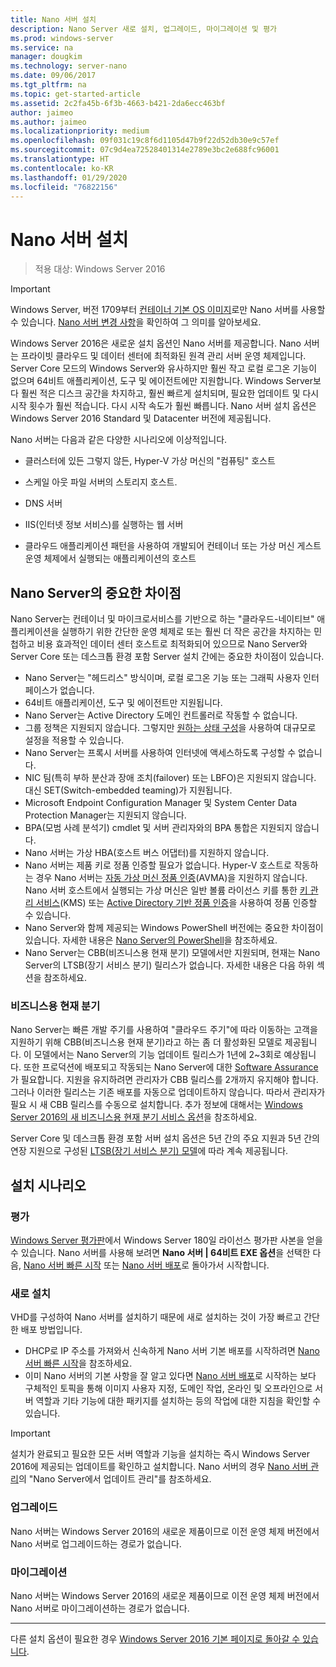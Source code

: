 ```yaml
---
title: Nano 서버 설치
description: Nano Server 새로 설치, 업그레이드, 마이그레이션 및 평가
ms.prod: windows-server
ms.service: na
manager: dougkim
ms.technology: server-nano
ms.date: 09/06/2017
ms.tgt_pltfrm: na
ms.topic: get-started-article
ms.assetid: 2c2fa45b-6f3b-4663-b421-2da6ecc463bf
author: jaimeo
ms.author: jaimeo
ms.localizationpriority: medium
ms.openlocfilehash: 09f031c19c8f6d1105d47b9f22d52db30e9c57ef
ms.sourcegitcommit: 07c9d4ea72528401314e2789e3bc2e688fc96001
ms.translationtype: HT
ms.contentlocale: ko-KR
ms.lasthandoff: 01/29/2020
ms.locfileid: "76822156"
---
```

# <a name="install-nano-server"></a>Nano 서버 설치

>적용 대상: Windows Server 2016

> [!IMPORTANT]
> Windows Server, 버전 1709부터 [컨테이너 기본 OS 이미지](/virtualization/windowscontainers/quick-start/using-insider-container-images#install-base-container-image)로만 Nano 서버를 사용할 수 있습니다. [Nano 서버 변경 사항](nano-in-semi-annual-channel.md)을 확인하여 그 의미를 알아보세요. 

Windows Server 2016은 새로운 설치 옵션인 Nano 서버를 제공합니다. Nano 서버는 프라이빗 클라우드 및 데이터 센터에 최적화된 원격 관리 서버 운영 체제입니다. Server Core 모드의 Windows Server와 유사하지만 훨씬 작고 로컬 로그온 기능이 없으며 64비트 애플리케이션, 도구 및 에이전트에만 지원합니다. Windows Server보다 훨씬 적은 디스크 공간을 차지하고, 훨씬 빠르게 설치되며, 필요한 업데이트 및 다시 시작 횟수가 훨씬 적습니다. 다시 시작 속도가 훨씬 빠릅니다. Nano 서버 설치 옵션은 Windows Server 2016 Standard 및 Datacenter 버전에 제공됩니다.  

Nano 서버는 다음과 같은 다양한 시나리오에 이상적입니다.  
  
-   클러스터에 있든 그렇지 않든, Hyper-V 가상 머신의 "컴퓨팅" 호스트  
  
-   스케일 아웃 파일 서버의 스토리지 호스트.  
  
-   DNS 서버  
  
-   IIS(인터넷 정보 서비스)를 실행하는 웹 서버  
  
-   클라우드 애플리케이션 패턴을 사용하여 개발되어 컨테이너 또는 가상 머신 게스트 운영 체제에서 실행되는 애플리케이션의 호스트  
  
## <a name="important-differences-in-nano-server"></a>Nano Server의 중요한 차이점

Nano Server는 컨테이너 및 마이크로서비스를 기반으로 하는 "클라우드-네이티브" 애플리케이션을 실행하기 위한 간단한 운영 체제로 또는 훨씬 더 작은 공간을 차지하는 민첩하고 비용 효과적인 데이터 센터 호스트로 최적화되어 있으므로 Nano Server와 Server Core 또는 데스크톱 환경 포함 Server 설치 간에는 중요한 차이점이 있습니다.

- Nano Server는 "헤드리스" 방식이며, 로컬 로그온 기능 또는 그래픽 사용자 인터페이스가 없습니다.
- 64비트 애플리케이션, 도구 및 에이전트만 지원됩니다.
- Nano Server는 Active Directory 도메인 컨트롤러로 작동할 수 없습니다.
- 그룹 정책은 지원되지 않습니다. 그렇지만 [원하는 상태 구성](https://msdn.microsoft.com/powershell/dsc/nanoDsc)을 사용하여 대규모로 설정을 적용할 수 있습니다.
- Nano Server는 프록시 서버를 사용하여 인터넷에 액세스하도록 구성할 수 없습니다.
- NIC 팀(특히 부하 분산과 장애 조치(failover) 또는 LBFO)은 지원되지 않습니다. 대신 SET(Switch-embedded teaming)가 지원됩니다.
- Microsoft Endpoint Configuration Manager 및 System Center Data Protection Manager는 지원되지 않습니다.
- BPA(모범 사례 분석기) cmdlet 및 서버 관리자와의 BPA 통합은 지원되지 않습니다.
- Nano 서버는 가상 HBA(호스트 버스 어댑터)를 지원하지 않습니다.
- Nano 서버는 제품 키로 정품 인증할 필요가 없습니다. Hyper-V 호스트로 작동하는 경우 Nano 서버는 [자동 가상 머신 정품 인증](https://technet.microsoft.com/library/dn303421%28v=ws.11%29.aspx)(AVMA)을 지원하지 않습니다. Nano 서버 호스트에서 실행되는 가상 머신은 일반 볼륨 라이선스 키를 통한 [키 관리 서비스](https://technet.microsoft.com/library/jj612867(v=ws.11).aspx)(KMS) 또는 [Active Directory 기반 정품 인증](https://technet.microsoft.com/library/dn502534(v=ws.11).aspx)을 사용하여 정품 인증할 수 있습니다.
- Nano Server와 함께 제공되는 Windows PowerShell 버전에는 중요한 차이점이 있습니다. 자세한 내용은 [Nano Server의 PowerShell](PowerShell-on-Nano-Server.md)을 참조하세요.
- Nano Server는 CBB(비즈니스용 현재 분기) 모델에서만 지원되며, 현재는 Nano Server의 LTSB(장기 서비스 분기) 릴리스가 없습니다. 자세한 내용은 다음 하위 섹션을 참조하세요.

### <a name="current-branch-for-business"></a>비즈니스용 현재 분기
Nano Server는 빠른 개발 주기를 사용하여 "클라우드 주기"에 따라 이동하는 고객을 지원하기 위해 CBB(비즈니스용 현재 분기)라고 하는 좀 더 활성화된 모델로 제공됩니다. 이 모델에서는 Nano Server의 기능 업데이트 릴리스가 1년에 2~3회로 예상됩니다. 또한 프로덕션에 배포되고 작동되는 Nano Server에 대한 [Software Assurance](https://www.microsoft.com/licensing/licensing-programs/software-assurance-default.aspx)가 필요합니다. 지원을 유지하려면 관리자가 CBB 릴리스를 2개까지 유지해야 합니다. 그러나 이러한 릴리스는 기존 배포를 자동으로 업데이트하지 않습니다. 따라서 관리자가 필요 시 새 CBB 릴리스를 수동으로 설치합니다. 추가 정보에 대해서는 [Windows Server 2016의 새 비즈니스용 현재 분기 서비스 옵션](https://blogs.technet.microsoft.com/windowsserver/2016/07/12/windows-server-2016-new-current-branch-for-business-servicing-option/)을 참조하세요.

Server Core 및 데스크톱 환경 포함 서버 설치 옵션은 5년 간의 주요 지원과 5년 간의 연장 지원으로 구성된 [LTSB(장기 서비스 분기) 모델](https://support.microsoft.com/lifecycle#gp%2Fgp_msl_policy)에 따라 계속 제공됩니다.

## <a name="installation-scenarios"></a>설치 시나리오

### <a name="evaluation"></a>평가
[Windows Server 평가판](https://www.microsoft.com/evalcenter/evaluate-windows-server-2016)에서 Windows Server 180일 라이선스 평가판 사본을 얻을 수 있습니다. Nano 서버를 사용해 보려면 **Nano 서버 | 64비트 EXE 옵션**을 선택한 다음, [Nano 서버 빠른 시작](Nano-Server-Quick-Start.md) 또는 [Nano 서버 배포](Deploy-Nano-Server.md)로 돌아가서 시작합니다.

### <a name="clean-installation"></a>새로 설치
VHD를 구성하여 Nano 서버를 설치하기 때문에 새로 설치하는 것이 가장 빠르고 간단한 배포 방법입니다.

- DHCP로 IP 주소를 가져와서 신속하게 Nano 서버 기본 배포를 시작하려면 [Nano 서버 빠른 시작](Nano-Server-Quick-Start.md)을 참조하세요. 
- 이미 Nano 서버의 기본 사항을 잘 알고 있다면 [Nano 서버 배포](Deploy-Nano-Server.md)로 시작하는 보다 구체적인 토픽을 통해 이미지 사용자 지정, 도메인 작업, 온라인 및 오프라인으로 서버 역할과 기타 기능에 대한 패키지를 설치하는 등의 작업에 대한 지침을 확인할 수 있습니다.

> [!IMPORTANT]  
> 설치가 완료되고 필요한 모든 서버 역할과 기능을 설치하는 즉시 Windows Server 2016에 제공되는 업데이트를 확인하고 설치합니다. Nano 서버의 경우 [Nano 서버 관리](Manage-Nano-Server.md)의 "Nano Server에서 업데이트 관리"를 참조하세요.

### <a name="upgrade"></a>업그레이드
Nano 서버는 Windows Server 2016의 새로운 제품이므로 이전 운영 체제 버전에서 Nano 서버로 업그레이드하는 경로가 없습니다.

### <a name="migration"></a>마이그레이션
Nano 서버는 Windows Server 2016의 새로운 제품이므로 이전 운영 체제 버전에서 Nano 서버로 마이그레이션하는 경로가 없습니다.
  
-------------------------------------
다른 설치 옵션이 필요한 경우 [Windows Server 2016 기본 페이지로 돌아갈 수 있습니다](windows-server-2016.md). 

  


 
